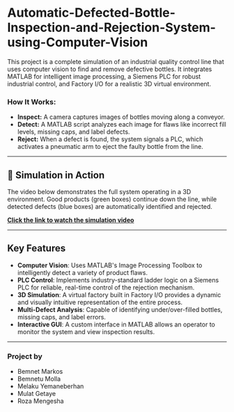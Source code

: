 # Automatic-Defected-Bottle-Inspection-and-Rejection-System-using-Computer-Vision

This project is a complete simulation of an industrial quality control line that uses computer vision to find and remove defective bottles. It integrates MATLAB for intelligent image processing, a Siemens PLC for robust industrial control, and Factory I/O for a realistic 3D virtual environment.

### How It Works:
-   **Inspect:** A camera captures images of bottles moving along a conveyor.
-   **Detect:** A MATLAB script analyzes each image for flaws like incorrect fill levels, missing caps, and label defects.
-   **Reject:** When a defect is found, the system signals a PLC, which activates a pneumatic arm to eject the faulty bottle from the line.

---

## 🎥 Simulation in Action

The video below demonstrates the full system operating in a 3D environment. Good products (green boxes) continue down the line, while detected defects (blue boxes) are automatically identified and rejected.

**[Click the link to watch the simulation video](https://drive.google.com/file/d/1ZkM4jdN7LqCj2wnf1lWo73Hbv8ElXtat/view?usp=sharing)**

---

## Key Features

-   **Computer Vision**: Uses MATLAB's Image Processing Toolbox to intelligently detect a variety of product flaws.
-   **PLC Control**: Implements industry-standard ladder logic on a Siemens PLC for reliable, real-time control of the rejection mechanism.
-   **3D Simulation**: A virtual factory built in Factory I/O provides a dynamic and visually intuitive representation of the entire process.
-   **Multi-Defect Analysis**: Capable of identifying under/over-filled bottles, missing caps, and label errors.
-   **Interactive GUI**: A custom interface in MATLAB allows an operator to monitor the system and view inspection results.

---

### Project by

-   Bemnet Markos
-   Bemnetu Molla
-   Melaku Yemaneberhan
-   Mulat Getaye
-   Roza Mengesha
